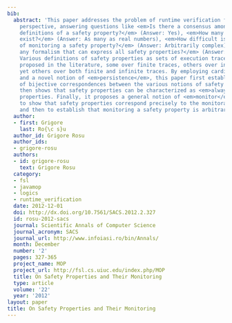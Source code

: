 ```yaml
---
bib:
  abstract: 'This paper addresses the problem of runtime verification from a foundational
    perspective, answering questions like <em>Is there a consensus among the various
    definitions of a safety property?</em> (Answer: Yes), <em>How many safety properties
    exist?</em> (Answer: As many as real numbers), <em>How difficult is the problem
    of monitoring a safety property?</em> (Answer: Arbitrarily complex), <em>Is there
    any formalism that can express all safety properties?</em> (Answer: No), etc.
    Various definitions of safety properties as sets of execution traces have been
    proposed in the literature, some over finite traces, others over infinite traces,
    yet others over both finite and infinite traces. By employing cardinality arguments
    and a novel notion of <em>persistence</em>, this paper first establishes the existence
    of bijective correspondences between the various notions of safety property. It
    then shows that safety properties can be characterized as <em>always past</em>
    properties. Finally, it proposes a general notion of <em>monitor</em>, which allows
    to show that safety properties correspond precisely to the monitorable properties,
    and then to establish that monitoring a safety property is arbitrarily hard.'
  author:
  - first: Grigore
    last: Ro{\c s}u
  author_id: Grigore Rosu
  author_ids:
  - grigore-rosu
  authors:
  - id: grigore-rosu
    text: Grigore Rosu
  category:
  - fsl
  - javamop
  - logics
  - runtime_verification
  date: 2012-12-01
  doi: http://dx.doi.org/10.7561/SACS.2012.2.327
  id: rosu-2012-sacs
  journal: Scientific Annals of Computer Science
  journal_acronym: SACS
  journal_url: http://www.infoiasi.ro/bin/Annals/
  month: December
  number: '2'
  pages: 327-365
  project_name: MOP
  project_url: http://fsl.cs.uiuc.edu/index.php/MOP
  title: On Safety Properties and Their Monitoring
  type: article
  volume: '22'
  year: '2012'
layout: paper
title: On Safety Properties and Their Monitoring
---
```


